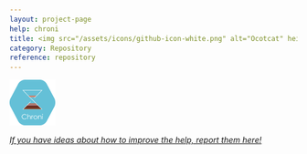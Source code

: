 ```yaml
---
layout: project-page
help: chroni
title: <img src="/assets/icons/github-icon-white.png" alt="Ocotcat" height="30" width="30"> Chroni Repository
category: Repository
reference: repository
---
```



<a href="https://github.com/CIRDLES/CHRONI" target="_blank">
<img src="/assets/icons/chroniLogoNew.png" alt="link to CHRONI repository" height="80" width="80">
</a>

[*If you have ideas about how to improve the help, report them here!*](https://github.com/CIRDLES/CHRONI/issues/new)
